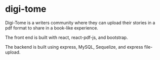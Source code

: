 # digi-tome

Digi-Tome is a writers community where they can upload their stories in a pdf format to share in a book-like experience.

The front end is built with react, react-pdf-js, and bootstrap. 

The backend is built using express, MySQL, Sequelize, and express file-upload.